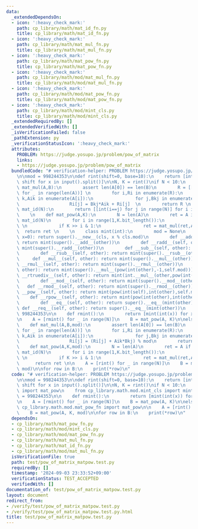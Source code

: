 ```yaml
---
data:
  _extendedDependsOn:
  - icon: ':heavy_check_mark:'
    path: cp_library/math/mat_id_fn.py
    title: cp_library/math/mat_id_fn.py
  - icon: ':heavy_check_mark:'
    path: cp_library/math/mat_mul_fn.py
    title: cp_library/math/mat_mul_fn.py
  - icon: ':heavy_check_mark:'
    path: cp_library/math/mat_pow_fn.py
    title: cp_library/math/mat_pow_fn.py
  - icon: ':heavy_check_mark:'
    path: cp_library/math/mod/mat_mul_fn.py
    title: cp_library/math/mod/mat_mul_fn.py
  - icon: ':heavy_check_mark:'
    path: cp_library/math/mod/mat_pow_fn.py
    title: cp_library/math/mod/mat_pow_fn.py
  - icon: ':heavy_check_mark:'
    path: cp_library/math/mod/mint_cls.py
    title: cp_library/math/mod/mint_cls.py
  _extendedRequiredBy: []
  _extendedVerifiedWith: []
  _isVerificationFailed: false
  _pathExtension: py
  _verificationStatusIcon: ':heavy_check_mark:'
  attributes:
    PROBLEM: https://judge.yosupo.jp/problem/pow_of_matrix
    links:
    - https://judge.yosupo.jp/problem/pow_of_matrix
  bundledCode: "# verification-helper: PROBLEM https://judge.yosupo.jp/problem/pow_of_matrix\n\
    \n\nmod = 998244353\n\ndef rint(shift=0, base=10):\n    return [int(x, base) +\
    \ shift for x in input().split()]\n\nN, K = rint()\nif N < 10:\n    \n    def\
    \ mat_mul(A,B):\n        assert len(A[0]) == len(B)\n        R = [[0]*len(B[0])\
    \ for _ in range(len(A))] \n        for i,Ri in enumerate(R):\n            for\
    \ k,Aik in enumerate(A[i]):\n                for j,Bkj in enumerate(B[k]):\n \
    \                   Ri[j] = Bkj*Aik + Ri[j]  \n        return R \n    \n    def\
    \ mat_id(N):\n        return [[int(i==j) for j in range(N)] for i in range(N)]\n\
    \    \n    def mat_pow(A,K):\n        N = len(A)\n        ret = A if K & 1 else\
    \ mat_id(N)\n        for i in range(1,K.bit_length()):\n            A = mat_mul(A,A)\
    \ \n            if K >> i & 1:\n                ret = mat_mul(ret,A) \n      \
    \  return ret \n    \n    class mint(int):\n        mod = None\n        def __new__(cls,\
    \ x=0): return super().__new__(cls, x % cls.mod)\n        def __add__(self, other):\
    \ return mint(super().__add__(other))\n        def __radd__(self, other): return\
    \ mint(super().__radd__(other))\n        def __sub__(self, other): return mint(super().__sub__(other))\n\
    \        def __rsub__(self, other): return mint(super().__rsub__(other))\n   \
    \     def __mul__(self, other): return mint(super().__mul__(other))\n        def\
    \ __rmul__(self, other): return mint(super().__rmul__(other))\n        def __truediv__(self,\
    \ other): return mint(super().__mul__(pow(int(other),-1,self.mod)))\n        def\
    \ __rtruediv__(self, other): return mint(int.__mul__(other,pow(int(self),-1,self.mod)))\n\
    \        def __mod__(self, other): return mint(super().__mod__(other))\n     \
    \   def __rmod__(self, other): return mint(super().__rmod__(other))\n        def\
    \ __pow__(self, other): return mint(pow(int(self),int(other),self.mod))\n    \
    \    def __rpow__(self, other): return mint(pow(int(other),int(other),self.mod))\n\
    \        def __eq__(self, other): return super().__eq__(mint(other))\n       \
    \ def __req__(self, other): return super().__eq__(mint(other))\n    mint.mod =\
    \ 998244353\n\n    def rmint():\n        return [mint(int(x)) for x in input().split()]\n\
    \n    A = [rmint() for _ in range(N)]\n    B = mat_pow(A, K)\n\nelse:\n    \n\
    \    def mat_mul(A,B,mod):\n        assert len(A[0]) == len(B)\n        R = [[0]*len(B[0])\
    \ for _ in range(len(A))] \n        for i,Ri in enumerate(R):\n            for\
    \ k,Aik in enumerate(A[i]):\n                for j,Bkj in enumerate(B[k]):\n \
    \                   Ri[j] = (Ri[j] + Aik*Bkj) % mod\n        return R\n    \n\
    \    def mat_pow(A,K,mod):\n        N = len(A)\n        ret = A if K & 1 else\
    \ mat_id(N)\n        for i in range(1,K.bit_length()):\n            A = mat_mul(A,A,mod)\
    \ \n            if K >> i & 1:\n                ret = mat_mul(ret,A,mod) \n  \
    \      return ret \n\n    A = [rint() for _ in range(N)]\n    B = mat_pow(A, K,\
    \ mod)\n\nfor row in B:\n    print(*row)\n"
  code: "# verification-helper: PROBLEM https://judge.yosupo.jp/problem/pow_of_matrix\n\
    \n\nmod = 998244353\n\ndef rint(shift=0, base=10):\n    return [int(x, base) +\
    \ shift for x in input().split()]\n\nN, K = rint()\nif N < 10:\n    from cp_library.math.mat_pow_fn\
    \ import mat_pow\n    from cp_library.math.mod.mint_cls import mint\n    mint.mod\
    \ = 998244353\n\n    def rmint():\n        return [mint(int(x)) for x in input().split()]\n\
    \n    A = [rmint() for _ in range(N)]\n    B = mat_pow(A, K)\n\nelse:\n    from\
    \ cp_library.math.mod.mat_pow_fn import mat_pow\n\n    A = [rint() for _ in range(N)]\n\
    \    B = mat_pow(A, K, mod)\n\nfor row in B:\n    print(*row)\n"
  dependsOn:
  - cp_library/math/mat_pow_fn.py
  - cp_library/math/mod/mint_cls.py
  - cp_library/math/mod/mat_pow_fn.py
  - cp_library/math/mat_mul_fn.py
  - cp_library/math/mat_id_fn.py
  - cp_library/math/mod/mat_mul_fn.py
  isVerificationFile: true
  path: test/pow_of_matrix_matpow.test.py
  requiredBy: []
  timestamp: '2024-09-03 23:33:52+09:00'
  verificationStatus: TEST_ACCEPTED
  verifiedWith: []
documentation_of: test/pow_of_matrix_matpow.test.py
layout: document
redirect_from:
- /verify/test/pow_of_matrix_matpow.test.py
- /verify/test/pow_of_matrix_matpow.test.py.html
title: test/pow_of_matrix_matpow.test.py
---
```

